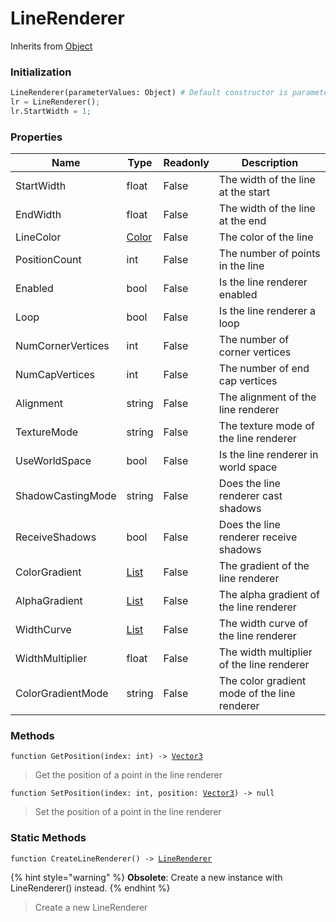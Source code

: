 # LineRenderer
Inherits from [Object](../objects/Object.md)
### Initialization
```python
LineRenderer(parameterValues: Object) # Default constructor is parameterless.
lr = LineRenderer();
lr.StartWidth = 1;
```

### Properties
|Name|Type|Readonly|Description|
|---|---|---|---|
|StartWidth|float|False|The width of the line at the start|
|EndWidth|float|False|The width of the line at the end|
|LineColor|[Color](../objects/Color.md)|False|The color of the line|
|PositionCount|int|False|The number of points in the line|
|Enabled|bool|False|Is the line renderer enabled|
|Loop|bool|False|Is the line renderer a loop|
|NumCornerVertices|int|False|The number of corner vertices|
|NumCapVertices|int|False|The number of end cap vertices|
|Alignment|string|False|The alignment of the line renderer|
|TextureMode|string|False|The texture mode of the line renderer|
|UseWorldSpace|bool|False|Is the line renderer in world space|
|ShadowCastingMode|string|False|Does the line renderer cast shadows|
|ReceiveShadows|bool|False|Does the line renderer receive shadows|
|ColorGradient|[List](../objects/List.md)|False|The gradient of the line renderer|
|AlphaGradient|[List](../objects/List.md)|False|The alpha gradient of the line renderer|
|WidthCurve|[List](../objects/List.md)|False|The width curve of the line renderer|
|WidthMultiplier|float|False|The width multiplier of the line renderer|
|ColorGradientMode|string|False|The color gradient mode of the line renderer|


### Methods
<pre class="language-typescript"><code class="lang-typescript">function GetPosition(index: int) -> <a data-footnote-ref href="#user-content-fn-36">Vector3</a></code></pre>
> Get the position of a point in the line renderer

<pre class="language-typescript"><code class="lang-typescript">function SetPosition(index: int, position: <a data-footnote-ref href="#user-content-fn-36">Vector3</a>) -> null</code></pre>
> Set the position of a point in the line renderer


### Static Methods
<pre class="language-typescript"><code class="lang-typescript">function CreateLineRenderer() -> <a data-footnote-ref href="#user-content-fn-13">LineRenderer</a></code></pre>

{% hint style="warning" %}
**Obsolete**: Create a new instance with LineRenderer() instead.
{% endhint %}

> Create a new LineRenderer


[^0]: [Camera](../static/Camera.md)
[^1]: [Character](../objects/Character.md)
[^2]: [Collider](../objects/Collider.md)
[^3]: [Collision](../objects/Collision.md)
[^4]: [Color](../objects/Color.md)
[^5]: [Convert](../static/Convert.md)
[^6]: [Cutscene](../static/Cutscene.md)
[^7]: [Dict](../objects/Dict.md)
[^8]: [Game](../static/Game.md)
[^9]: [Human](../objects/Human.md)
[^10]: [Input](../static/Input.md)
[^11]: [Json](../static/Json.md)
[^12]: [LineCastHitResult](../objects/LineCastHitResult.md)
[^13]: [LineRenderer](../objects/LineRenderer.md)
[^14]: [List](../objects/List.md)
[^15]: [Map](../static/Map.md)
[^16]: [MapObject](../objects/MapObject.md)
[^17]: [MapTargetable](../objects/MapTargetable.md)
[^18]: [Math](../static/Math.md)
[^19]: [Network](../static/Network.md)
[^20]: [NetworkView](../objects/NetworkView.md)
[^21]: [PersistentData](../static/PersistentData.md)
[^22]: [Physics](../static/Physics.md)
[^23]: [Player](../objects/Player.md)
[^24]: [Quaternion](../objects/Quaternion.md)
[^25]: [Random](../objects/Random.md)
[^26]: [Range](../objects/Range.md)
[^27]: [RoomData](../static/RoomData.md)
[^28]: [Set](../objects/Set.md)
[^29]: [Shifter](../objects/Shifter.md)
[^30]: [String](../static/String.md)
[^31]: [Time](../static/Time.md)
[^32]: [Titan](../objects/Titan.md)
[^33]: [Transform](../objects/Transform.md)
[^34]: [UI](../static/UI.md)
[^35]: [Vector2](../objects/Vector2.md)
[^36]: [Vector3](../objects/Vector3.md)
[^37]: [Object](../objects/Object.md)
[^38]: [Component](../objects/Component.md)
